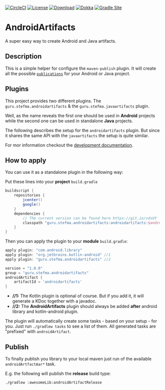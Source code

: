 [![CircleCI](https://circleci.com/gh/StefMa/AndroidArtifacts.svg?style=svg)](https://circleci.com/gh/StefMa/AndroidArtifacts)
[![License](https://img.shields.io/badge/License-Apache%202.0-blue.svg)](https://opensource.org/licenses/Apache-2.0)
[![Download](https://api.bintray.com/packages/stefma/maven/AndroidArtifacts/images/download.svg)](https://bintray.com/stefma/maven/AndroidArtifacs/_latestVersion)
[![Dokka](https://img.shields.io/badge/Dokka-2E7D32.svg)](https://androidartifacts.now.sh/androidartifacts)
[![Gradle Site](https://img.shields.io/badge/Gradle_Site-2E7D32.svg)](https://androidartifacts.now.sh/gradleSite)

# AndroidArtifacts 
A super easy way to create Android and Java artifacts.

## Description
This is a simple helper for configure the `maven-publish` plugin.
It will create all the possible [`publications`](https://docs.gradle.org/current/userguide/publishing_maven.html#publishing_maven:publications) 
for your Android or Java project.

## Plugins
This project provides two different plugins.
The `guru.stefma.androidartifacts` & the `guru.stefma.javaartifacts` plugin.

Well, as the name reveals the first one should be used in **Android** projects
while the second one can be used in standalone **Java** projects.

The following describes the setup for the `androidartifacts` plugin.
But since it shares the same API with the `javaartifacts` the setup is quite similar.

For mor information checkout the [development documentation](DEVELOPMENT.md).

## How to apply
You can use it as a standalone plugin in the following way:

Put these lines into your **project** `build.gradle`
```groovy
buildscript {
    repositories {
        jcenter()
        google()
    }
    dependencies {
        // The current version can be found here https://git.io/vdsUY
        classpath "guru.stefma.androidartifacts:androidartifacts:$androidArtifactsVersion"
    }
}
```

Then you can apply the plugin to your **module** `build.gradle`:
```groovy
apply plugin: "com.android.library"
apply plugin: "org.jetbrains.kotlin-android" //1
apply plugin: "guru.stefma.androidartifacts" //2

version = "1.0.0"
group = "guru.stefma.androidartifacts"
androidArtifact {
    artifactId = 'androidartifacts'
}
```
* **//1:** The Kotlin plugin is optional of course. But if you add it, it will generate a KDoc together with a javadoc.
* **//2:** The **AndroidArtifacts** plugin should always be added **after** android library and kotlin-android plugin.

The plugin will automatically create some tasks - based on your setup - for you. 
Just run `./gradlew tasks` to see a list of them. 
All generated tasks are "prefixed" with `androidArtifact`.

## Publish
To finally publish you library to your local maven just run of the available `androidArtfactAar*` task.

E.g. the following will publish the **release** build type:
```
./gradlew :awesomeLib:androidArtifactRelease
```
